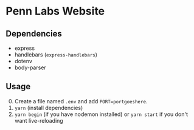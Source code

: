 # Penn Labs Website 

## Dependencies
- express
- handlebars (`express-handlebars`)
- dotenv
- body-parser

## Usage
0. Create a file named `.env` and add `PORT=portgoeshere`. 
1. `yarn` (install dependencies)
2. `yarn begin` (if you have nodemon installed) or `yarn start` if you don't want live-reloading
